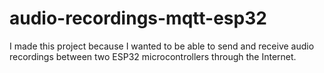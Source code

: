 # audio-recordings-mqtt-esp32

I made this project because I wanted to be able to send and receive audio recordings between two ESP32 microcontrollers through the Internet.
